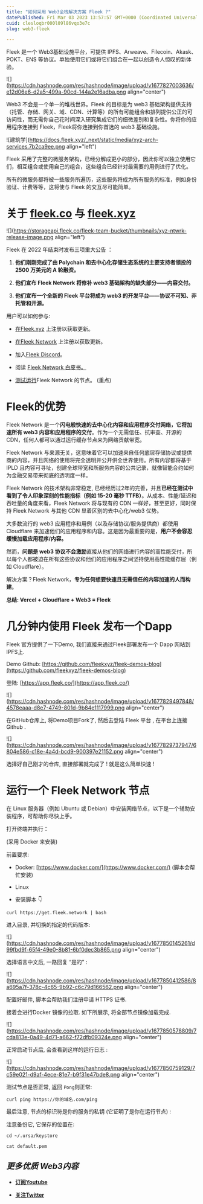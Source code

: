 ```yaml
---
title: "如何采用 Web3全栈解决方案 Fleek ?"
datePublished: Fri Mar 03 2023 13:57:57 GMT+0000 (Coordinated Universal Time)
cuid: clesloqbr000l09l86vqo3e7c
slug: web3-fleek

---
```


Fleek 是一个 Web3基础设施平台，可提供 IPFS、Arweave、Filecoin、Akask、POKT、ENS 等协议。单独使用它们或将它们组合在一起以创造令人惊叹的新体验。

![](https://cdn.hashnode.com/res/hashnode/image/upload/v1677827003636/e12d06e6-d2a5-499a-90cd-144a2e16adba.png align="center")

Web3 不会是一个单一的堆栈世界。Fleek 的目标是为 web3 基础架构提供支持（托管、存储、网关、域、CDN、计算等）的所有可能组合和排列提供公正的可访问性，而无需你自己花时间深入研究集成它们的细微差别和复杂性。你将你的应用程序连接到 Fleek，Fleek将你连接到你首选的 web3 基础设施。

![建筑学](https://docs.fleek.xyz/_next/static/media/xyz-arch-services.7b2ca9ee.png align="left")

Fleek 采用了完整的微服务架构，已经分解成更小的部分，因此你可以独立使用它们，相互组合或使用自己的组合，这些组合已经针对最需要的用例进行了优化。

所有的微服务都将被一些服务所遍历，这些服务将成为所有服务的标准，例如身份验证、计费等等，这将使与 Fleek 的交互尽可能简单。

# 关于 [fleek.co](https://fleek.co/) 与 [fleek.xyz](https://fleek.xyz/)

![](https://storageapi.fleek.co/fleek-team-bucket/thumbnails/xyz-ntwrk-release-image.png align="left")

Fleek 在 2022 年结束时发布三项重大公告 ：

1. **他们刚刚完成了由 Polychain 和去中心化存储生态系统的主要支持者领投的 2500 万美元的 A 轮融资。**
    
2. **他们宣布 Fleek Network 将修补 web3 基础架构的缺失部分——内容交付。**
    
3. **他们宣布一个全新的 Fleek 平台将成为 web3 的开发平台——协议不可知、非托管和开源。**
    

用户可以如何参与:

* [在Fleek.xyz](https://fleek.xyz/) 上注册以获取更新。
    
* [在Fleek Network](https://fleek.network/) 上注册以获取更新。
    
* 加入[Fleek Discord](https://discord.gg/fleekxyz)。
    
* 阅读 [Fleek Network 白皮书。](https://fleek.network/fleek-network.pdf?202212011428)
    
* [测试运行](https://blog.fleek.co/posts/fleek-network-getting-started-guide)Fleek Network 的节点。 (重点)
    

# Fleek的优势

Fleek Network 是一个**闪电般快速的去中心化内容和应用程序交付网络，它将加速所有 web3 内容和应用程序的交付**。作为一个无需信任、抗审查、开源的 CDN，任何人都可以通过运行缓存节点来为网络贡献带宽。

Fleek Network 与来源无关，这意味着它可以加速来自任何底层存储协议或提供商的内容，并且网络的使用将完全透明并公开供全世界使用。所有内容都将基于 IPLD 且内容可寻址，创建全球带宽和所服务内容的公共记录，就像智能​​合约如何为金融交易带来彻底的透明度一样。

Fleek Network 的技术架构非常稳定, 已经经历过2年的完善，并且**已经在测试中看到了令人印象深刻的性能指标（例如 15-20 毫秒 TTFB）**。从成本、性能/延迟和吞吐量的角度来看，Fleek Network 将与现有的 CDN 一样好，甚至更好，同时保持 Fleek Network 与其他 CDN 显着区别的去中心化/web3 优势。

大多数流行的 web3 应用程序和用例（以及存储协议/服务提供商）都使用 Cloudflare 来加速他们的应用程序和内容。这是因为最重要的是，**用户不会容忍缓慢加载应用程序/内容。**

然而，**问题是 web3 协议不会激励**直接从他们的网络进行内容的高性能交付，所以每个人都被迫在所有这些协议和他们的应用程序之间坚持使用高性能缓存层（例如 Cloudflare）。

解决方案？Fleek Network，**专为任何想要快速且无需信任的内容加速的人而构建**。

**总结: Vercel + Cloudflare + Web3 = Fleek**

# 几分钟内使用 Fleek 发布一个Dapp

Fleek 官方提供了一下Demo, 我们直接来通过Fleek部署发布一个 Dapp 网站到IPFS上.

Demo Github: [https://github.com/fleekxyz/fleek-demos-blog](https://github.com/fleekxyz/fleek-demos-blog)

登陆: [https://app.fleek.co/](https://app.fleek.co/)

![](https://cdn.hashnode.com/res/hashnode/image/upload/v1677829497848/4578eaaa-d8e7-4749-801d-9b84e1117999.png align="center")

在GitHub仓库上, 将Demo项目Fork了, 然后去登陆 Fleek 平台 , 在平台上连接 Github .

![](https://cdn.hashnode.com/res/hashnode/image/upload/v1677829737947/6804e586-c18e-4a4d-bcd9-900397e21152.png align="center")

选择好自己刚才的仓库, 直接部署就完成了 ! 就是这么简单快速 !

# 运行一个 Fleek Network 节点

在 Linux 服务器（例如 Ubuntu 或 Debian）中安装网络节点，以下是一个辅助安装程序，可帮助你尽快上手。

打开终端并执行：

(采用 Docker 来安装)

前置要求:

* Docker: [https://www.docker.com/](https://www.docker.com/) (脚本会帮忙安装)
    
* Linux
    
* 安装脚本 👇
    

```plaintext
curl https://get.fleek.network | bash
```

进入目录, 并切换的指定的代码版本:

![](https://cdn.hashnode.com/res/hashnode/image/upload/v1677850145261/d99fbd9f-65f4-49e0-8b81-6bf0dec3b865.png align="center")

选择语言中文后, 一路回复 “是的” :

![](https://cdn.hashnode.com/res/hashnode/image/upload/v1677850412586/8a695a7f-378c-4c65-9b92-c6c79d166562.png align="center")

配置好邮件, 脚本会帮助我们注册申请 HTTPS 证书.

接着会进行Docker 镜像的拉取. 如下所展示, 将全部节点镜像加载完成.

![](https://cdn.hashnode.com/res/hashnode/image/upload/v1677850578809/7cda813e-0a49-4d71-a662-f72dfb09324e.png align="center")

正常启动节点后, 会查看到这样的运行日志 :

![](https://cdn.hashnode.com/res/hashnode/image/upload/v1677850759129/7c59e021-d9af-4ece-81e7-b9f31e47bde8.png align="center")

测试节点是否正常, 返回 `Pong`则正常:

```plaintext
curl ping https://你的域名.com/ping
```

最后注意, 节点的标识符是你的服务的私钥 (它证明了是你在运行节点) :

注意备份它, 它保存的位置在:

```plaintext
cd ~/.ursa/keystore

cat default.pem
```

## ***更多优质 Web3内容***

* [**订阅Youtube**](https://www.youtube.com/channel/UCDrmDcLjnmIQk-xtNuJ42Sw)
    
* [**关注Twitter**](https://twitter.com/AntCaveClub)